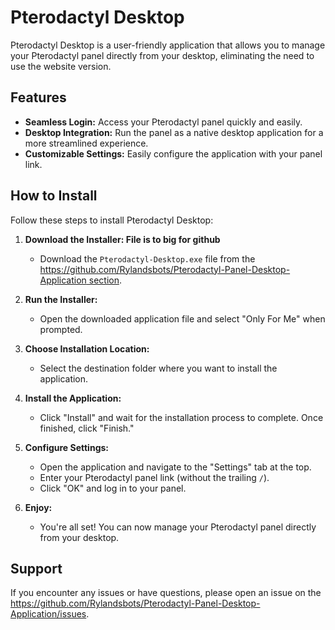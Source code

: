 

# Pterodactyl Desktop

Pterodactyl Desktop is a user-friendly application that allows you to manage your Pterodactyl panel directly from your desktop, eliminating the need to use the website version.

## Features

- **Seamless Login:** Access your Pterodactyl panel quickly and easily.
- **Desktop Integration:** Run the panel as a native desktop application for a more streamlined experience.
- **Customizable Settings:** Easily configure the application with your panel link.

## How to Install

Follow these steps to install Pterodactyl Desktop:

1. **Download the Installer: File is to big for github**
   - Download the `Pterodactyl-Desktop.exe` file from the [https://github.com/Rylandsbots/Pterodactyl-Panel-Desktop-Application section](https://drive.google.com/file/d/1CMo1N0CYQta2o_2cRpOuX6hS4ZXXKZQx/view?usp=sharing).

2. **Run the Installer:**
   - Open the downloaded application file and select "Only For Me" when prompted.

3. **Choose Installation Location:**
   - Select the destination folder where you want to install the application.

4. **Install the Application:**
   - Click "Install" and wait for the installation process to complete. Once finished, click "Finish."

5. **Configure Settings:**
   - Open the application and navigate to the "Settings" tab at the top.
   - Enter your Pterodactyl panel link (without the trailing `/`).
   - Click "OK" and log in to your panel.

6. **Enjoy:**
   - You're all set! You can now manage your Pterodactyl panel directly from your desktop.

## Support

If you encounter any issues or have questions, please open an issue on the https://github.com/Rylandsbots/Pterodactyl-Panel-Desktop-Application/issues.


